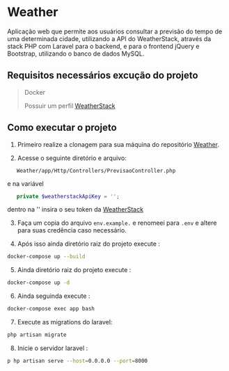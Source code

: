 # Weather
Aplicação web que permite aos usuários consultar a previsão do tempo de uma determinada cidade, utilizando a API do WeatherStack, através da stack PHP com Laravel para o backend, e para o frontend jQuery e Bootstrap, utilizando o banco de dados MySQL.

## Requisitos necessários excução do  projeto 

 > Docker  
 >
 > Possuir um perfil [WeatherStack](https://weatherstack.com)
 >
 
 ## Como executar o projeto 

  1. Primeiro realize a clonagem para sua máquina do repositório [Weather](https://github.com/themarcosramos/Weather).

  2. Acesse o seguinte diretório e arquivo:

  ``` 
     Weather/app/Http/Controllers/PrevisaoController.php
   ```
 e  na variável 

```php
   private $weatherstackApiKey = '';
```
dentro na '' insira o seu token da [WeatherStack](https://weatherstack.com)

   3. Faça um copia do arquivo  `env.example.` e renomeei para  `.env` e altere para suas credência caso  necessário.  

   4. Após isso ainda diretório raiz do projeto execute : 

```bash
docker-compose up --build
```
5. Ainda  diretório raiz do projeto execute : 

```bash
docker-compose up -d
```
6. Ainda seguinda execute : 

```bash
docker-compose exec app bash
```

7. Execute as migrations do laravel: 

```bash
php artisan migrate
```
8. Inicie o servidor laravel :
```bash
p hp artisan serve --host=0.0.0.0 --port=8000
```
